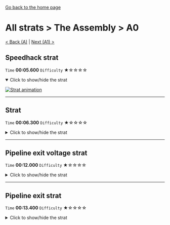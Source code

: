 [Go back to the home page](https://github.com/Doublevil/scbspeedrun)

# All strats > The Assembly > A0

[< Back (A)](https://github.com/Doublevil/scbspeedrun/blob/main/levels/all_lvl/A/A.md) | [Next (A1) >](https://github.com/Doublevil/scbspeedrun/blob/main/levels/all_lvl/A/A1.md)

## Speedhack strat

`Time` **00:05.600** `Difficulty` ★☆☆☆☆
<details open>
  <summary>Click to show/hide the strat</summary>

  [![Strat animation](https://github.com/Doublevil/scbspeedrun/blob/main/media/levels/A/A0_S_A1Strat.webp)](https://github.com/Doublevil/scbspeedrun/blob/main/media/levels/A/A0_S_A1Strat.mp4?raw=true)
</details>

---
## Strat

`Time` **00:06.300** `Difficulty` ★☆☆☆☆
<details>
  <summary>Click to show/hide the strat</summary>

  [![Strat animation](https://github.com/Doublevil/scbspeedrun/blob/main/media/levels/A/A0_A1Strat.webp)](https://github.com/Doublevil/scbspeedrun/blob/main/media/levels/A/A0_A1Strat.mp4?raw=true)
</details>

---
## Pipeline exit voltage strat

`Time` **00:12.000** `Difficulty` ★☆☆☆☆
<details>
  <summary>Click to show/hide the strat</summary>

  [![Strat animation](https://github.com/Doublevil/scbspeedrun/blob/main/media/levels/A/A0_PStrat.webp)](https://github.com/Doublevil/scbspeedrun/blob/main/media/levels/A/A0_PStrat.mp4?raw=true)
</details>

---
## Pipeline exit strat

`Time` **00:13.400** `Difficulty` ★☆☆☆☆
<details>
  <summary>Click to show/hide the strat</summary>

  [![Strat animation](https://github.com/Doublevil/scbspeedrun/blob/main/media/levels/A/A0_PStrat.webp)](https://github.com/Doublevil/scbspeedrun/blob/main/media/levels/A/A0_PStrat.mp4?raw=true)
</details>
